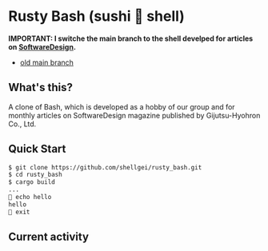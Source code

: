 # Rusty Bash (sushi 🍣 shell)


**IMPORTANT: I switche the main branch to the shell develped for articles on [SoftwareDesign](https://gihyo.jp/magazine/SD).**

* [old main branch](https://github.com/shellgei/rusty_bash/tree/alpha_main)

## What's this?

A clone of Bash, which is developed as a hobby of our group and for monthly articles on SoftwareDesign magazine published by Gijutsu-Hyohron Co., Ltd.

## Quick Start

```bash
$ git clone https://github.com/shellgei/rusty_bash.git
$ cd rusty_bash
$ cargo build
...
🍣 echo hello
hello
🍣 exit
```

## Current activity
